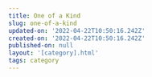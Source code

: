 ```yaml
---
title: One of a Kind
slug: one-of-a-kind
updated-on: '2022-04-22T10:50:16.242Z'
created-on: '2022-04-22T10:50:16.242Z'
published-on: null
layout: '[category].html'
tags: category
---
```



